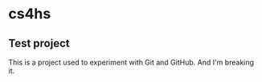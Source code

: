 # cs4hs

## Test project

This is a project used to experiment with Git and GitHub. And I'm breaking it.
